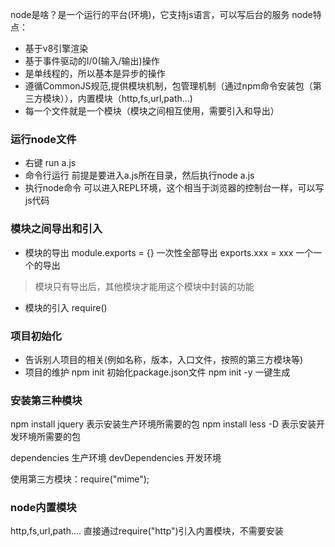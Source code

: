node是啥？是一个运行的平台(环境)，它支持js语言，可以写后台的服务
node特点：
- 基于v8引擎渲染
- 基于事件驱动的I/0(输入/输出)操作
- 是单线程的，所以基本是异步的操作
- 遵循CommonJS规范,提供模块机制，包管理机制（通过npm命令安装包（第三方模块）），内置模块（http,fs,url,path...)
- 每一个文件就是一个模块（模块之间相互使用，需要引入和导出）

### 运行node文件
 - 右键 run a.js 
 - 命令行运行  前提是要进入a.js所在目录，然后执行node a.js
 - 执行node命令 可以进入REPL环境，这个相当于浏览器的控制台一样，可以写js代码
 
### 模块之间导出和引入
- 模块的导出
module.exports = {} 一次性全部导出
exports.xxx = xxx  一个一个的导出
>模块只有导出后，其他模块才能用这个模块中封装的功能
- 模块的引入
require()


### 项目初始化
- 告诉别人项目的相关(例如名称，版本，入口文件，按照的第三方模块等)
- 项目的维护
npm init
初始化package.json文件
npm init -y  一键生成

### 安装第三种模块
npm install jquery  表示安装生产环境所需要的包 
npm install less -D 表示安装开发环境所需要的包

dependencies  生产环境
devDependencies  开发环境

使用第三方模块：require("mime");

### node内置模块
http,fs,url,path....
直接通过require("http")引入内置模块，不需要安装





 

